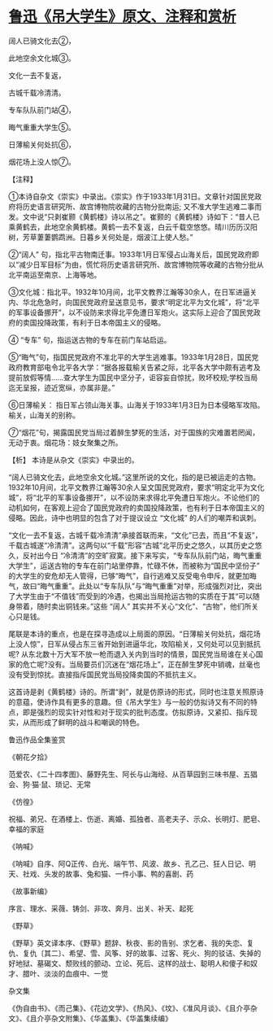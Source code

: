 # [鲁迅《吊大学生》原文、注释和赏析](https://www.vrrw.net/wx/9332.html)

阔人已骑文化去②，

此地空余文化城③。

文化一去不复返，

古城千载冷清清。

专车队队前门站④，

晦气重重大学生⑤。

日薄榆关何处抗⑥，

烟花场上没人惊⑦。

【注释】

①本诗自杂文《崇实》中录出。《崇实》作于1933年1月31日。文章针对国民党政府将历史语言研究所、故宫博物院收藏的古物分批南运; 又不准大学生逃难二事而发。文中说“只剥崔颢《黄鹤楼》诗以吊之”。崔颢的《黄鹤楼》诗如下：“昔人已乘黄鹤去，此地空余黄鹤楼。黄鹤一去不复返，白云千载空悠悠。晴川历历汉阳树，芳草萋萋鹦鹉洲。日暮乡关何处是，烟波江上使人愁。”

②“阔人” 句，指北平古物南迁事。1933年1月日军侵占山海关后，国民党政府即以“减少日军目标”为由，慌忙将历史语言研究所、故宫博物院等收藏的古物分批从北平南运至南京、上海等地。

③文化城：指北平。1932年10月间，北平文教界江瀚等30余人，在日军进逼关内、华北危急时，向国民党政府呈送意见书，要求“明定北平为文化城”，将“北平的军事设备挪开”，以不设防来求得北平免遭日军炮火。这实际上迎合了国民党政府的卖国投降政策，有利于日本帝国主义的侵略。

④ “专车” 句，指运送古物的专车在前门车站启运。

⑤“晦气”句，指国民党政府不准北平的大学生逃难事。1933年1月28日，国民党政府教育部电令北平各大学：“据各报载榆关告紧之际，北平各大学中颇有逃考及提前放假等情……查大学生为国民中坚分子，讵容妄自惊扰，败坏校规;学校当局迄无呈报，迹近宽纵，亦属非是。”

⑥日薄榆关： 指日军占领山海关事。山海关于1933年1月3日为日本侵略军攻陷。榆关，山海关的别称。

⑦“烟花”句，揭露国民党当局过着醉生梦死的生活，对于国族的灾难置若罔闻，无动于衷。烟花场：妓女聚集之所。



【析】 本诗是从杂文《崇实》中录出的。

“阔人已骑文化去，此地空余文化城。”这里所说的文化，指的是已被运走的古物。1932年10月间，北平文教界江瀚等30余人呈文国民党政府，要求“明定北平为文化城”，将“北平的军事设备挪开”，以不设防来求得北平免遭日军炮火。不论他们的动机如何，在客观上迎合了国民党政府的卖国投降政策，也有利于日本帝国主义的侵略。因此，诗中也明显的包含了对于提议设立 “文化城” 的人们的嘲弄和讽刺。

“文化一去不复返，古城千载冷清清”承接首联而来，“文化”已去，而且“不复返”，千载古城遂“冷清清”。这两句以“千载”形容“古城”北平历史之悠久，以其历史之悠久，反衬出今日 “冷清清”的空旷寂寞。接下来写实，“专车队队前门站，晦气重重大学生”，运送古物的专车在前门站里停靠，忙碌不休，而被称为“国民中坚份子” 的大学生的安危却无人管得，已够“晦气”，自行逃难又反受电令申斥，就更加晦气，故曰“晦气重重”。此处以“专车队队”与“晦气重重”对举，形成强烈对比，突出了大学生由于“不值钱”而受到的冷遇，也揭出当局抢运古物的实质在于其“可以随身带着，随时卖出铜钱来。”这些 “阔人” 其实并不关心“文化”、“古物”，他们所关心只是钱。

尾联是本诗的重点，也是在探寻造成以上局面的原因。“日薄榆关何处抗，烟花场上没人惊”，日军从侵占东三省开始到进逼华北，攻陷榆关，又何处可以见到抵抗呢? 从东北数十万大军不放一枪而退入关内到当时的情景，国民党当局谁在关心国家的危亡呢?没有。当局要员们沉迷在“烟花场上”，正在醉生梦死中销魂，丝毫也没有受到惊扰。直接指斥国民党当局投降卖国的不抵抗主义。

这首诗是剥《黄鹤楼》诗的。所谓“剥”，就是仿原诗的形式，同时也注意关照原诗的意蕴，使诗作具有更多的意趣。但《吊大学生》与一般的仿拟诗又有不同的特点，即是强烈的现实针对性和对于现实的批判态度。仿拟原诗，又紧扣、指斥现实，从而形成了鲜明的战斗和嘲讽的特色。

鲁迅作品全集鉴赏

《朝花夕拾》

范爱农、《二十四孝图》、藤野先生、阿长与山海经、从百草园到三味书屋、五猖会、狗·猫·鼠、琐记、无常

《仿徨》

祝福、弟兄、在酒楼上、伤逝、离婚、孤独者、高老夫子、示众、长明灯、肥皂、幸福的家庭

《呐喊》

《呐喊》自序、阿Q正传、白光、端午节、风波、故乡、孔乙己、狂人日记、明天、社戏、头发的故事、兔和猫、一件小事、鸭的喜剧、药

《故事新编》

序言、理水、采薇、铸剑、非攻、奔月、出关、补天、起死

《野草》

《野草》英文译本序、《野草》题辞、秋夜、影的告别、求乞者、我的失恋、复仇、复仇〔其二〕、希望、雪、风筝、好的故事、过客、死火、狗的驳诘、失掉的好地狱、墓碣文、颓败线的颤动、立论、死后、这样的战士、聪明人和傻子和奴才、腊叶、淡淡的血痕中、一觉

杂文集

《伪自由书》、《而己集》、《花边文学》、《热风》、《坟》、《准风月谈》、《且介亭杂文》、《且介亭杂文附集》、《华盖集》、《华盖集续编》

